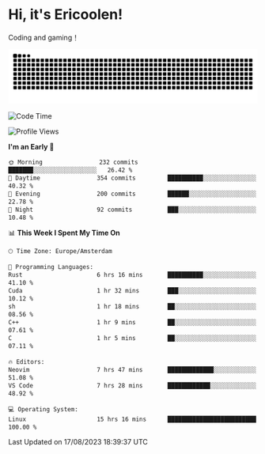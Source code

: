 # Hi, it's Ericoolen!
Coding and gaming！

<picture>
  <source media="(prefers-color-scheme: dark)" srcset="https://raw.githubusercontent.com/Eric-Song-Nop/Eric-Song-Nop/output/github-contribution-grid-snake-dark.svg">
  <source media="(prefers-color-scheme: light)" srcset="https://raw.githubusercontent.com/Eric-Song-Nop/Eric-Song-Nop/output/github-contribution-grid-snake.svg">
  <img alt="github contribution grid snake animation" src="https://raw.githubusercontent.com/Eric-Song-Nop/Eric-Song-Nop/output/github-contribution-grid-snake.svg">
</picture>

<!--START_SECTION:waka-->
![Code Time](http://img.shields.io/badge/Code%20Time-953%20hrs%208%20mins-blue)

![Profile Views](http://img.shields.io/badge/Profile%20Views-23-blue)

**I'm an Early 🐤** 

```text
🌞 Morning                232 commits         ███████░░░░░░░░░░░░░░░░░░   26.42 % 
🌆 Daytime                354 commits         ██████████░░░░░░░░░░░░░░░   40.32 % 
🌃 Evening                200 commits         ██████░░░░░░░░░░░░░░░░░░░   22.78 % 
🌙 Night                  92 commits          ███░░░░░░░░░░░░░░░░░░░░░░   10.48 % 
```


📊 **This Week I Spent My Time On** 

```text
🕑︎ Time Zone: Europe/Amsterdam

💬 Programming Languages: 
Rust                     6 hrs 16 mins       ██████████░░░░░░░░░░░░░░░   41.10 % 
Cuda                     1 hr 32 mins        ███░░░░░░░░░░░░░░░░░░░░░░   10.12 % 
sh                       1 hr 18 mins        ██░░░░░░░░░░░░░░░░░░░░░░░   08.56 % 
C++                      1 hr 9 mins         ██░░░░░░░░░░░░░░░░░░░░░░░   07.61 % 
C                        1 hr 5 mins         ██░░░░░░░░░░░░░░░░░░░░░░░   07.11 % 

🔥 Editors: 
Neovim                   7 hrs 47 mins       █████████████░░░░░░░░░░░░   51.08 % 
VS Code                  7 hrs 28 mins       ████████████░░░░░░░░░░░░░   48.92 % 

💻 Operating System: 
Linux                    15 hrs 16 mins      █████████████████████████   100.00 % 
```


 Last Updated on 17/08/2023 18:39:37 UTC
<!--END_SECTION:waka-->
